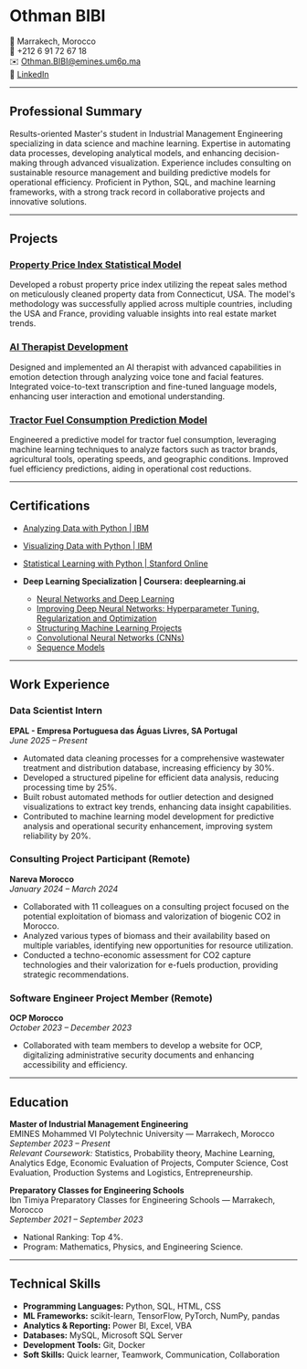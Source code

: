 # Othman BIBI

📍 Marrakech, Morocco  
📱 +212 6 91 72 67 18  
✉️ [Othman.BIBI@emines.um6p.ma](mailto:Othman.BIBI@emines.um6p.ma)  
🔗 [LinkedIn](https://www.linkedin.com/in/othman-bibi/)  

---

## Professional Summary

Results-oriented Master's student in Industrial Management Engineering specializing in data science and machine learning. Expertise in automating data processes, developing analytical models, and enhancing decision-making through advanced visualization. Experience includes consulting on sustainable resource management and building predictive models for operational efficiency. Proficient in Python, SQL, and machine learning frameworks, with a strong track record in collaborative projects and innovative solutions.

---

## Projects

### [Property Price Index Statistical Model](#link-to-project-1)  
Developed a robust property price index utilizing the repeat sales method on meticulously cleaned property data from Connecticut, USA. The model's methodology was successfully applied across multiple countries, including the USA and France, providing valuable insights into real estate market trends.

### [AI Therapist Development](#link-to-project-2)  
Designed and implemented an AI therapist with advanced capabilities in emotion detection through analyzing voice tone and facial features. Integrated voice-to-text transcription and fine-tuned language models, enhancing user interaction and emotional understanding.

### [Tractor Fuel Consumption Prediction Model](#link-to-project-3)  
Engineered a predictive model for tractor fuel consumption, leveraging machine learning techniques to analyze factors such as tractor brands, agricultural tools, operating speeds, and geographic conditions. Improved fuel efficiency predictions, aiding in operational cost reductions.


---


## Certifications

- [Analyzing Data with Python | IBM](link-to-course-1)  
- [Visualizing Data with Python | IBM](link-to-course-2)  
- [Statistical Learning with Python | Stanford Online](link-to-course-3)  

- **Deep Learning Specialization | Coursera: deeplearning.ai**  
  - [Neural Networks and Deep Learning](https://coursera.org/share/208b7644929757143bbe929ba5dfebe4)  
  - [Improving Deep Neural Networks: Hyperparameter Tuning, Regularization and Optimization](#link-to-course-2)  
  - [Structuring Machine Learning Projects](#link-to-course-3)  
  - [Convolutional Neural Networks (CNNs)](#link-to-course-4)  
  - [Sequence Models](#link-to-course-5)  
 


---

## Work Experience

### Data Scientist Intern  
**EPAL - Empresa Portuguesa das Águas Livres, SA Portugal**  
*June 2025 – Present*  
- Automated data cleaning processes for a comprehensive wastewater treatment and distribution database, increasing efficiency by 30%.  
- Developed a structured pipeline for efficient data analysis, reducing processing time by 25%.  
- Built robust automated methods for outlier detection and designed visualizations to extract key trends, enhancing data insight capabilities.  
- Contributed to machine learning model development for predictive analysis and operational security enhancement, improving system reliability by 20%.

### Consulting Project Participant (Remote)  
**Nareva Morocco**  
*January 2024 – March 2024*  
- Collaborated with 11 colleagues on a consulting project focused on the potential exploitation of biomass and valorization of biogenic CO2 in Morocco.  
- Analyzed various types of biomass and their availability based on multiple variables, identifying new opportunities for resource utilization.  
- Conducted a techno-economic assessment for CO2 capture technologies and their valorization for e-fuels production, providing strategic recommendations.

### Software Engineer Project Member (Remote)  
**OCP Morocco**  
*October 2023 – December 2023*  
- Collaborated with team members to develop a website for OCP, digitalizing administrative security documents and enhancing accessibility and efficiency.

---

## Education

**Master of Industrial Management Engineering**  
EMINES Mohammed VI Polytechnic University — Marrakech, Morocco  
*September 2023 – Present*  
*Relevant Coursework:* Statistics, Probability theory, Machine Learning, Analytics Edge, Economic Evaluation of Projects, Computer Science, Cost Evaluation, Production Systems and Logistics, Entrepreneurship.

**Preparatory Classes for Engineering Schools**  
Ibn Timiya Preparatory Classes for Engineering Schools — Marrakech, Morocco  
*September 2021 – September 2023*  
- National Ranking: Top 4%.  
- Program: Mathematics, Physics, and Engineering Science.

---

## Technical Skills

- **Programming Languages:** Python, SQL, HTML, CSS  
- **ML Frameworks:** scikit-learn, TensorFlow, PyTorch, NumPy, pandas  
- **Analytics & Reporting:** Power BI, Excel, VBA  
- **Databases:** MySQL, Microsoft SQL Server  
- **Development Tools:** Git, Docker  
- **Soft Skills:** Quick learner, Teamwork, Communication, Collaboration  


